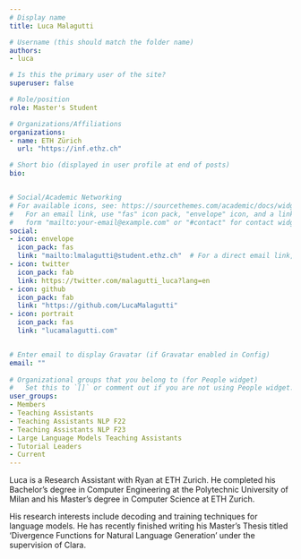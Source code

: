 ```yaml
---
# Display name
title: Luca Malagutti

# Username (this should match the folder name)
authors:
- luca

# Is this the primary user of the site?
superuser: false

# Role/position
role: Master's Student

# Organizations/Affiliations
organizations:
- name: ETH Zürich
  url: "https://inf.ethz.ch"

# Short bio (displayed in user profile at end of posts)
bio: 


# Social/Academic Networking
# For available icons, see: https://sourcethemes.com/academic/docs/widgets/#icons
#   For an email link, use "fas" icon pack, "envelope" icon, and a link in the
#   form "mailto:your-email@example.com" or "#contact" for contact widget.
social:
- icon: envelope
  icon_pack: fas
  link: "mailto:lmalagutti@student.ethz.ch"  # For a direct email link, use "mailto:test@example.org".
- icon: twitter
  icon_pack: fab
  link: https://twitter.com/malagutti_luca?lang=en
- icon: github
  icon_pack: fab
  link: "https://github.com/LucaMalagutti"
- icon: portrait
  icon_pack: fas
  link: "lucamalagutti.com"


# Enter email to display Gravatar (if Gravatar enabled in Config)
email: ""
  
# Organizational groups that you belong to (for People widget)
#   Set this to `[]` or comment out if you are not using People widget.  
user_groups:
- Members
- Teaching Assistants
- Teaching Assistants NLP F22
- Teaching Assistants NLP F23
- Large Language Models Teaching Assistants
- Tutorial Leaders
- Current
---
```


Luca is a Research Assistant with Ryan at ETH Zurich. He completed his Bachelor’s degree in Computer Engineering at the Polytechnic University of Milan and his Master’s degree in Computer Science at ETH Zurich.

His research interests include decoding and training techniques for language models. He has recently finished writing his Master’s Thesis titled ‘Divergence Functions for Natural Language Generation’ under the supervision of Clara.